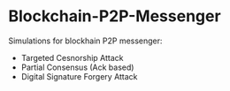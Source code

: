 # Blockchain-P2P-Messenger
Simulations for blockhain P2P messenger:
- Targeted Cesnorship Attack
- Partial Consensus (Ack based)
- Digital Signature Forgery Attack
